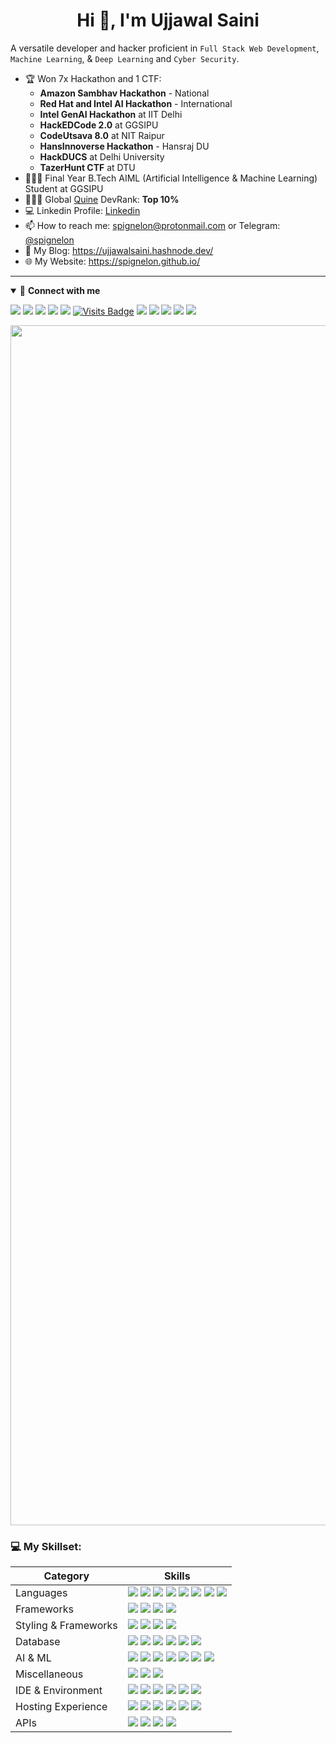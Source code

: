 <h1 align="center">Hi 👋, I'm Ujjawal Saini</h1>

A versatile developer and hacker proficient in `Full Stack Web Development`, `Machine Learning`, & `Deep Learning` and `Cyber Security`.

- 🏆 Won 7x Hackathon and 1 CTF:
  - **Amazon Sambhav Hackathon** - National
  - **Red Hat and Intel AI Hackathon** - International
  - **Intel GenAI Hackathon** at IIT Delhi
  - **HackEDCode 2.0** at GGSIPU
  - **CodeUtsava 8.0** at NIT Raipur
  - **HansInnoverse Hackathon** - Hansraj DU
  - **HackDUCS** at Delhi University
  - **TazerHunt CTF** at DTU
- 👨🏽‍💻 Final Year B.Tech AIML (Artificial Intelligence & Machine Learning) Student at GGSIPU
- 👨🏽‍💻 Global [Quine](https://quira.sh/user/spignelon) DevRank: **Top 10%**
- 💻 Linkedin Profile: [Linkedin](https://www.linkedin.com/in/spignelon)
- 📫 How to reach me: spignelon@protonmail.com or Telegram: [@spignelon](https://t.me/spignelon)
- 📜 My Blog: https://ujjawalsaini.hashnode.dev/
- 🌐 My Website: https://spignelon.github.io/

---
<details open>
<summary>🤝 <b>Connect with me</b></summary>

<p align = "center">

[<img src="https://img.shields.io/badge/linkedin-%230077b5.svg?&style=for-the-badge&logo=linkedin&logoColor=white" />](https://www.linkedin.com/in/spignelon)
[<img src="https://img.shields.io/badge/X-%23000000.svg?&style=for-the-badge&logo=X&logoColor=white" />](https://twitter.com/spignelon) 
[<img src="https://img.shields.io/badge/Hashnode-2962FF.svg?&style=for-the-badge&logo=hashnode&logoColor=white" />](https://ujjawalsaini.hashnode.dev/)
[<img src="https://img.shields.io/badge/Mastodon-6364FF.svg?&style=for-the-badge&logo=mastodon&logoColor=white" />](https://fosstodon.org/@spignelon)
[<img src="https://img.shields.io/badge/Telegram-2CA5E0.svg?&style=for-the-badge&logo=telegram&logoColor=white" />](https://t.me/spignelon)
[![Visits Badge](https://komarev.com/ghpvc/?username=spignelon&style=for-the-badge)](https://github.com/spignelon)
[<img src="https://img.shields.io/badge/quine-Global%20DevRank%20Top%2010%25-%239fff45.svg?&style=for-the-badge&logo=quine.sh&logoColor=white" />](https://quine.sh/user/spignelon)
[<img src="https://img.shields.io/badge/LeetCode-000000.svg?&style=for-the-badge&logo=leetcode&logoColor=#d16c06" />](https://leetcode.com/u/spignelon/)
[<img src="https://img.shields.io/badge/kaggle-%231DA1F2.svg?&style=for-the-badge&logo=kaggle&logoColor=black" />](https://www.kaggle.com/spignelon)
[<img src="https://img.shields.io/badge/Hugging%20Face-FFD21E.svg?&style=for-the-badge&logo=huggingface&logoColor=000" />](https://huggingface.co/spignelon)
[<img src="https://img.shields.io/badge/Matrix-000.svg?&style=for-the-badge&logo=matrix&logoColor=fff" />](https://matrix.to/#/@spignelon:matrix.org)

</p>

</details>
  
<img src="https://www.animatedimages.org/data/media/562/animated-line-image-0184.gif" width="1920" />

<h3 align="left">💻 My Skillset:</h3>

| Category        | Skills        |
|-----------------|---------------|
| Languages       | <img src="https://img.shields.io/badge/Python-323330?style=for-the-badge&logo=python"/> <img src="https://img.shields.io/badge/C%2B%2B-00599C?style=for-the-badge&logo=c%2B%2B&logoColor=white"/> <img src="https://img.shields.io/badge/C-00599C?style=for-the-badge&logo=c&logoColor=white"/> <img src="https://img.shields.io/badge/Java-323330?style=for-the-badge&logo=openjdk&logoColor=F7DF1E"/> <img src="https://img.shields.io/badge/JavaScript-323330?style=for-the-badge&logo=javascript&logoColor=F7DF1E"/> <img src="https://img.shields.io/badge/Go-%2300ADD8?style=for-the-badge&logo=go&logoColor=F7DF1E"/> <img src="https://img.shields.io/badge/Bash-4EAA25?style=for-the-badge&logo=gnubash&logoColor=fff"/> <img src="https://img.shields.io/badge/R-%23276DC3?style=for-the-badge&logo=r&logoColor=white"/> |
| Frameworks| <img src="https://img.shields.io/badge/Django-%23092E20?style=for-the-badge&logo=django&logoColor=white"/> <img src="https://img.shields.io/badge/Django--Restful-0769AD?style=for-the-badge&logo=django-restful&logoColor=white"/> <img src="https://img.shields.io/badge/Flask-0769AD?style=for-the-badge&logo=flask&logoColor=white"/> <img src="https://img.shields.io/badge/Celery-0769AD?style=for-the-badge&logo=celery&logoColor=white"/> |
| Styling & Frameworks | <img src="https://img.shields.io/badge/CSS3-1572B6?style=for-the-badge&logo=css3&logoColor=white" /> <img src="https://img.shields.io/badge/Tailwind_CSS-38B2AC?style=for-the-badge&logo=tailwind-css&logoColor=white"/> <img src="https://img.shields.io/badge/Bootstrap-563D7C?style=for-the-badge&logo=bootstrap&logoColor=white" /> <img src="https://img.shields.io/badge/shadcn%2Fui-000?style=for-the-badge&logo=shadcnui&logoColor=fff" /> |
| Database | <img src="https://img.shields.io/badge/MongoDB-4EA94B?style=for-the-badge&logo=mongodb&logoColor=white"/> <img src="https://img.shields.io/badge/PostgreSQL-E10098?style=for-the-badge&logo=postgresql&logoColor=white" /> <img src="https://img.shields.io/badge/SQLite-%2307405e?style=for-the-badge&logo=sqlite&logoColor=white" /> <img src="https://img.shields.io/badge/MySQL-4479A1?style=for-the-badge&logo=mysql&logoColor=white"/> <img src="https://img.shields.io/badge/Redis-%23DD0031?style=for-the-badge&logo=redis&logoColor=white"/> <img src="https://img.shields.io/badge/MariaDB-003545?style=for-the-badge&logo=mariadb&logoColor=white"/> |
| AI & ML | <img src="https://img.shields.io/badge/Pandas-000000?style=for-the-badge&logo=pandas&logoColor=white"/> <img src="https://img.shields.io/badge/Numpy-000000?style=for-the-badge&logo=numpy&logoColor=white"/> <img src="https://img.shields.io/badge/Tensorflow-000000?style=for-the-badge&logo=tensorflow&logoColor=white"/> <img src="https://img.shields.io/badge/Sciket--Learn-000000?style=for-the-badge&logo=sklearn&logoColor=white"/> <img src="https://img.shields.io/badge/PyTorch-000000?style=for-the-badge&logo=pytorch&logoColor=white"/> <img src="https://img.shields.io/badge/OpenCV-000000?style=for-the-badge&logo=opencv&logoColor=white"/> <img src="https://img.shields.io/badge/Seaborn-000000?style=for-the-badge&logo=seaborn&logoColor=white"/>  | 
| Miscellaneous | <img src="https://img.shields.io/badge/GitHub-000000?style=for-the-badge&logo=github&logoColor=white"/> <img src="https://img.shields.io/badge/GIT-E44C30?style=for-the-badge&logo=git&logoColor=white"/> <img src="https://img.shields.io/badge/Linux-ffcc33?style=for-the-badge&logo=linux&logoColor=black"/> |
| IDE & Environment | <img src="https://img.shields.io/badge/VSCode-0078D4?style=for-the-badge&logo=visual%20studio%20code&logoColor=white" /> <img src="https://img.shields.io/badge/Vim-%2311AB00?style=for-the-badge&logo=vim&logoColor=white" /> <img src="https://img.shields.io/badge/JupyterNotebook-0078D4?style=for-the-badge&logo=jupyter&logoColor=white" /> <img src="https://img.shields.io/badge/replit-F26207?style=for-the-badge&logo=replit&logoColor=white" /> <img src="https://img.shields.io/badge/PyCharm-000?style=for-the-badge&logo=pycharm&logoColor=fff" /> <img src="https://img.shields.io/badge/Neovim-57A143?style=for-the-badge&logo=neovim&logoColor=fff" /> | 
| Hosting Experience        | <img src="https://img.shields.io/badge/Vercel-000000?style=for-the-badge&logo=vercel&logoColor=white"/> <img src="https://img.shields.io/badge/Netlify-00C7B7?style=for-the-badge&logo=netlify&logoColor=white"/> <img src="https://img.shields.io/badge/Render-46E3B7?style=for-the-badge&logo=render&logoColor=white"/> <img src="https://img.shields.io/badge/AWS-%23FF9900?style=for-the-badge&logo=amazon-web-services&logoColor=white"/> <img src="https://img.shields.io/badge/Digital--Ocean-131415?style=for-the-badge&logo=digitalocean&logoColor=white"/> <img src="https://img.shields.io/badge/Intel%20Cloud-00C7FD?style=for-the-badge&logo=intel&logoColor=white"/> |
| APIs | <img src="https://img.shields.io/badge/OpenAI-3333FF?style=for-the-badge&logo=OpenAI&logoColor=white" /> <img src="https://img.shields.io/badge/Postman-FF6C37?style=for-the-badge&logo=Postman&logoColor=white" />  <img src="https://img.shields.io/badge/Twilio-F22F46?style=for-the-badge&logo=Twilio&logoColor=white" /> <img src="https://img.shields.io/badge/Unsplash-000000?style=for-the-badge&logo=Unsplash&logoColor=white" />|
